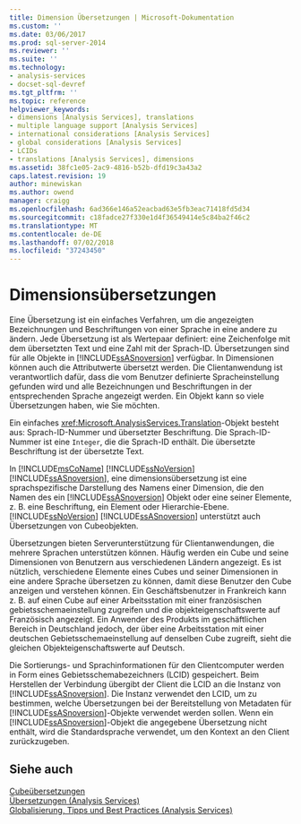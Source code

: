 ```yaml
---
title: Dimension Übersetzungen | Microsoft-Dokumentation
ms.custom: ''
ms.date: 03/06/2017
ms.prod: sql-server-2014
ms.reviewer: ''
ms.suite: ''
ms.technology:
- analysis-services
- docset-sql-devref
ms.tgt_pltfrm: ''
ms.topic: reference
helpviewer_keywords:
- dimensions [Analysis Services], translations
- multiple language support [Analysis Services]
- international considerations [Analysis Services]
- global considerations [Analysis Services]
- LCIDs
- translations [Analysis Services], dimensions
ms.assetid: 38fc1e05-2ac9-4816-b52b-dfd19c3a43a2
caps.latest.revision: 19
author: minewiskan
ms.author: owend
manager: craigg
ms.openlocfilehash: 6ad366e146a52eacbad63e5fb3eac71418fd5d34
ms.sourcegitcommit: c18fadce27f330e1d4f36549414e5c84ba2f46c2
ms.translationtype: MT
ms.contentlocale: de-DE
ms.lasthandoff: 07/02/2018
ms.locfileid: "37243450"
---
```

# <a name="dimension-translations"></a>Dimensionsübersetzungen
  Eine Übersetzung ist ein einfaches Verfahren, um die angezeigten Bezeichnungen und Beschriftungen von einer Sprache in eine andere zu ändern. Jede Übersetzung ist als Wertepaar definiert: eine Zeichenfolge mit dem übersetzten Text und eine Zahl mit der Sprach-ID. Übersetzungen sind für alle Objekte in [!INCLUDE[ssASnoversion](../../includes/ssasnoversion-md.md)] verfügbar. In Dimensionen können auch die Attributwerte übersetzt werden. Die Clientanwendung ist verantwortlich dafür, dass die vom Benutzer definierte Spracheinstellung gefunden wird und alle Bezeichnungen und Beschriftungen in der entsprechenden Sprache angezeigt werden. Ein Objekt kann so viele Übersetzungen haben, wie Sie möchten.  
  
 Ein einfaches <xref:Microsoft.AnalysisServices.Translation>-Objekt besteht aus: Sprach-ID-Nummer und übersetzter Beschriftung. Die Sprach-ID-Nummer ist eine `Integer`, die die Sprach-ID enthält. Die übersetzte Beschriftung ist der übersetzte Text.  
  
 In [!INCLUDE[msCoName](../../includes/msconame-md.md)] [!INCLUDE[ssNoVersion](../../includes/ssnoversion-md.md)] [!INCLUDE[ssASnoversion](../../includes/ssasnoversion-md.md)], eine dimensionsübersetzung ist eine sprachspezifische Darstellung des Namens einer Dimension, die den Namen des ein [!INCLUDE[ssASnoversion](../../includes/ssasnoversion-md.md)] Objekt oder eine seiner Elemente, z. B. eine Beschriftung, ein Element oder Hierarchie-Ebene. [!INCLUDE[ssNoVersion](../../includes/ssnoversion-md.md)] [!INCLUDE[ssASnoversion](../../includes/ssasnoversion-md.md)] unterstützt auch Übersetzungen von Cubeobjekten.  
  
 Übersetzungen bieten Serverunterstützung für Clientanwendungen, die mehrere Sprachen unterstützen können. Häufig werden ein Cube und seine Dimensionen von Benutzern aus verschiedenen Ländern angezeigt. Es ist nützlich, verschiedene Elemente eines Cubes und seiner Dimensionen in eine andere Sprache übersetzen zu können, damit diese Benutzer den Cube anzeigen und verstehen können. Ein Geschäftsbenutzer in Frankreich kann z. B. auf einen Cube auf einer Arbeitsstation mit einer französischen gebietsschemaeinstellung zugreifen und die objekteigenschaftswerte auf Französisch angezeigt. Ein Anwender des Produkts im geschäftlichen Bereich in Deutschland jedoch, der über eine Arbeitsstation mit einer deutschen Gebietsschemaeinstellung auf denselben Cube zugreift, sieht die gleichen Objekteigenschaftswerte auf Deutsch.  
  
 Die Sortierungs- und Sprachinformationen für den Clientcomputer werden in Form eines Gebietsschemabezeichners (LCID) gespeichert. Beim Herstellen der Verbindung übergibt der Client die LCID an die Instanz von [!INCLUDE[ssASnoversion](../../includes/ssasnoversion-md.md)]. Die Instanz verwendet den LCID, um zu bestimmen, welche Übersetzungen bei der Bereitstellung von Metadaten für [!INCLUDE[ssASnoversion](../../includes/ssasnoversion-md.md)]-Objekte verwendet werden sollen. Wenn ein [!INCLUDE[ssASnoversion](../../includes/ssasnoversion-md.md)]-Objekt die angegebene Übersetzung nicht enthält, wird die Standardsprache verwendet, um den Kontext an den Client zurückzugeben.  
  
## <a name="see-also"></a>Siehe auch  
 [Cubeübersetzungen](../multidimensional-models-olap-logical-cube-objects/cube-translations.md)   
 [Übersetzungen &#40;Analysis Services&#41;](../translations-analysis-services.md)   
 [Globalisierung, Tipps und Best Practices &#40;Analysis Services&#41;](../globalization-tips-and-best-practices-analysis-services.md)  
  
  
